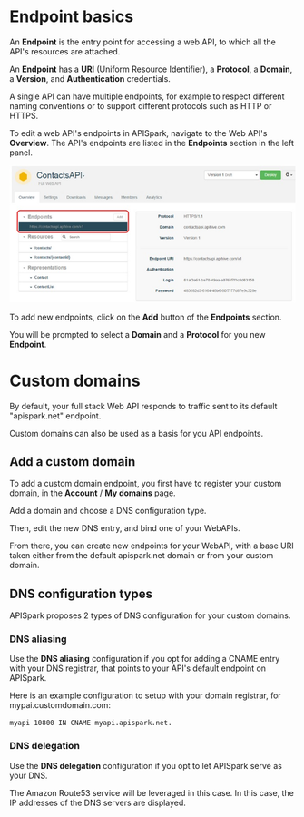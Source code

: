 
# Endpoint basics

An **Endpoint** is the entry point for accessing a web API, to which all the API's resources are attached.

An **Endpoint** has a **URI** (Uniform Resource Identifier), a **Protocol**, a **Domain**, a **Version**, and **Authentication** credentials.

A single API can have multiple endpoints, for example to respect different naming conventions or to support different protocols such as HTTP or HTTPS.

To edit a web API's endpoints in APISpark, navigate to the Web API's **Overview**. The API's endpoints are listed in the **Endpoints** section in the left panel.

![Endpoints section](images/04.jpg "Endpoints section")

To add new endpoints, click on the **Add** button of the **Endpoints** section.

You will be prompted to select a **Domain** and a **Protocol** for you new **Endpoint**.

# Custom domains

By default, your full stack Web API responds to traffic sent to its default "apispark.net" endpoint.

Custom domains can also be used as a basis for you API endpoints.

## Add a custom domain

To add a custom domain endpoint, you first have to register your custom domain, in the **Account** / **My domains** page.

Add a domain and choose a DNS configuration type.

Then, edit the new DNS entry, and bind one of your WebAPIs.

From there, you can create new endpoints for your WebAPI, with a base URI taken either from the default apispark.net domain or from your custom domain.

## DNS configuration types

APISpark proposes 2 types of DNS configuration for your custom domains.

### DNS aliasing

Use the **DNS aliasing** configuration if you opt for adding a CNAME entry with your DNS registrar, that points to your API's default endpoint on APISpark.

Here is an example configuration to setup with your domain registrar, for mypai.customdomain.com:

```
myapi 10800 IN CNAME myapi.apispark.net.
```

### DNS delegation

Use the **DNS delegation** configuration if you opt to let APISpark serve as your DNS.

The Amazon Route53 service will be leveraged in this case. In this case, the IP addresses of the DNS servers are displayed.

